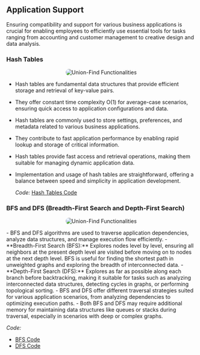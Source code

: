 ## Application Support

Ensuring compatibility and support for various business applications is crucial for enabling employees to efficiently use essential tools for tasks ranging from accounting and customer management to creative design and data analysis.

### Hash Tables
<p align="center">
  <img src="https://github.com/PragatiDBhat/Portfolio/assets/163662545/6f9b51e1-1440-4915-bb44-553c874f367f" alt="Union-Find Functionalities" style="max-width: 100%; height: auto; border-radius: 8px;">
</p>

- Hash tables are fundamental data structures that provide efficient storage and retrieval of key-value pairs.
- They offer constant time complexity O(1) for average-case scenarios, ensuring quick access to application configurations and data.
- Hash tables are commonly used to store settings, preferences, and metadata related to various business applications.
- They contribute to fast application performance by enabling rapid lookup and storage of critical information.
- Hash tables provide fast access and retrieval operations, making them suitable for managing dynamic application data.
- Implementation and usage of hash tables are straightforward, offering a balance between speed and simplicity in application development.
  
  
  *Code:* [Hash Tables Code](https://github.com/PragatiDBhat/Portfolio/blob/main/Codes/hash.cpp)


### BFS and DFS (Breadth-First Search and Depth-First Search)
<p align="center">
  <img src="https://github.com/PragatiDBhat/Portfolio/assets/163662545/154eae16-0c4c-4a73-adb1-7ac29fa2ef47" alt="Union-Find Functionalities" style="max-width: 100%; height: auto; border-radius: 8px;">
</p>
- BFS and DFS algorithms are used to traverse application dependencies, analyze data structures, and manage execution flow efficiently.
  - **Breadth-First Search (BFS):** Explores nodes level by level, ensuring all neighbors at the present depth level are visited before moving on to nodes at the next depth level. BFS is useful for finding the shortest path in unweighted graphs and exploring the breadth of interconnected data.
  - **Depth-First Search (DFS):** Explores as far as possible along each branch before backtracking, making it suitable for tasks such as analyzing interconnected data structures, detecting cycles in graphs, or performing topological sorting.
- BFS and DFS offer different traversal strategies suited for various application scenarios, from analyzing dependencies to optimizing execution paths.
- Both BFS and DFS may require additional memory for maintaining data structures like queues or stacks during traversal, especially in scenarios with deep or complex graphs.

  
  
  *Code:*
  - [BFS Code](https://github.com/PragatiDBhat/Portfolio/blob/main/Codes/bfs.c)
  - [DFS Code](https://github.com/PragatiDBhat/Portfolio/blob/main/Codes/dfs.c)


